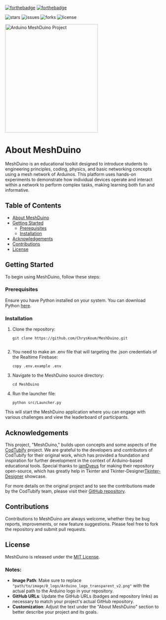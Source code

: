 [![forthebadge](https://forthebadge.com/images/badges/made-with-python.svg)](https://forthebadge.com)
[![forthebadge](https://forthebadge.com/images/badges/open-source.svg)](https://forthebadge.com)

![stars](https://badgen.net/github/stars/ChrysKoum/MeshDuino)
![issues](https://badgen.net/github/issues/ChrysKoum/MeshDuino)
![forks](https://badgen.net/github/forks/ChrysKoum/MeshDuino)
![license](https://badgen.net/github/license/ChrysKoum/MeshDuino)

<img height="350" width="300" alt="Arduino MeshDuino Project" src="https://github.com/ChrysKoum/MeshDuino/assets/104517252/62b5c931-d861-4512-8c5c-93090bfb3ba7.png">


# About MeshDuino

MeshDuino is an educational toolkit designed to introduce students to engineering principles, coding, physics, and basic networking concepts using a mesh network of Arduinos. This platform uses hands-on experiments to demonstrate how individual devices operate and interact within a network to perform complex tasks, making learning both fun and informative.

## Table of Contents
- [About MeshDuino](#about-meshduino)
- [Getting Started](#getting-started)
  - [Prerequisites](#prerequisites)
  - [Installation](#installation)
- [Acknowledgements](#acknowledgements)
- [Contributions](#contributions)
- [License](#license)

## Getting Started

To begin using MeshDuino, follow these steps:

### Prerequisites

Ensure you have Python installed on your system. You can download Python [here](https://www.python.org/downloads/).

### Installation

1. Clone the repository:
   ```
   git clone https://github.com/ChrysKoum/MeshDuino.git
   ```
   ```
2. You need to make an .env file that will targeting the .json credentials of the Realtime Firebase:
   ```
   copy .env.example .env

3. Navigate to the MeshDuino source directory:
   ```
   cd MeshDuino

4. Run the launcher file:
   ```
   python src/Launcher.py
   ```

This will start the MeshDuino application where you can engage with various challenges and view the leaderboard of participants.

## Acknowledgements

This project, "MeshDuino," builds upon concepts and some aspects of the [CodTubify](https://github.com/iamDyeus/CodTubify) project. We are grateful to the developers and contributors of CodTubify for their original work, which has provided a foundation and inspiration for further development in the context of Arduino-based educational tools. Special thanks to [iamDyeus](https://github.com/iamDyeus) for making their repository open-source, which has greatly help in Tkinter and Tkinter-Designer[Tkinter-Designer](https://github.com/ParthJadhav/Tkinter-Designer) showcase.

For more details on the original project and to see the contributions made by the CodTubify team, please visit their [GitHub repository](https://github.com/iamDyeus/CodTubify).

## Contributions

Contributions to MeshDuino are always welcome, whether they be bug reports, improvements, or new feature suggestions. Please feel free to fork the repository and submit pull requests.

## License

MeshDuino is released under the [MIT License](https://opensource.org/licenses/MIT).

### Notes:
- **Image Path**: Make sure to replace `"path/to/image/0_logo/Arduino_logo_transparent_v2.png"` with the actual path to the Arduino logo in your repository.
- **GitHub URLs**: Update the GitHub URLs (badges and repository links) as necessary to match your project's actual GitHub repository.
- **Customization**: Adjust the text under the "About MeshDuino" section to better describe your project and its goals.
